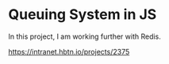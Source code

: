 # Queuing System in JS

In this project, I am working further with Redis. 

https://intranet.hbtn.io/projects/2375
